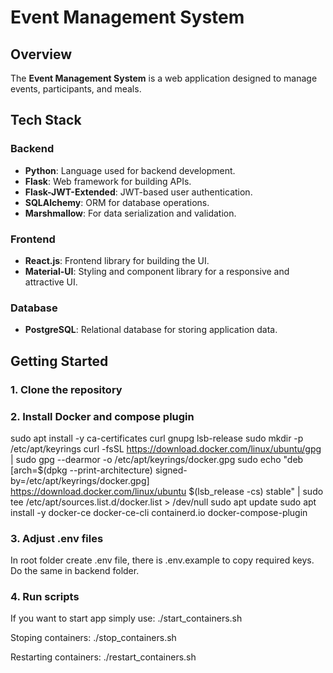 # Event Management System

## Overview

The **Event Management System** is a web application designed to manage events, participants, and meals. 

## Tech Stack

### Backend

- **Python**: Language used for backend development.
- **Flask**: Web framework for building APIs.
- **Flask-JWT-Extended**: JWT-based user authentication.
- **SQLAlchemy**: ORM for database operations.
- **Marshmallow**: For data serialization and validation.

### Frontend

- **React.js**: Frontend library for building the UI.
- **Material-UI**: Styling and component library for a responsive and attractive UI.

### Database

- **PostgreSQL**: Relational database for storing application data.

## Getting Started

### 1. Clone the repository

### 2. Install Docker and compose plugin

sudo apt install -y ca-certificates curl gnupg lsb-release
sudo mkdir -p /etc/apt/keyrings
curl -fsSL https://download.docker.com/linux/ubuntu/gpg | sudo gpg --dearmor -o /etc/apt/keyrings/docker.gpg
sudo echo  "deb [arch=$(dpkg --print-architecture) signed-by=/etc/apt/keyrings/docker.gpg] https://download.docker.com/linux/ubuntu  $(lsb_release -cs) stable" | sudo tee /etc/apt/sources.list.d/docker.list > /dev/null
sudo apt update
sudo apt install -y docker-ce docker-ce-cli containerd.io docker-compose-plugin

### 3. Adjust .env files

In root folder create .env file, there is .env.example to copy required keys.
Do the same in backend folder.


### 4. Run scripts

If you want to start app simply use:
./start_containers.sh

Stoping containers:
./stop_containers.sh

Restarting containers:
./restart_containers.sh